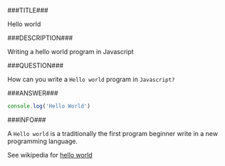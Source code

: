 ###TITLE###

Hello world

###DESCRIPTION###

Writing a hello world program in Javascript

###QUESTION###

How can you write a `Hello world` program in `Javascript?`

###ANSWER###

```javascript
console.log('Hello World')
```

###INFO###

A `Hello world` is a traditionally the first program beginner write in a new programming language.

See wikipedia for [hello world](https://en.wikipedia.org/wiki/%22Hello%2C_World!%22_program)
